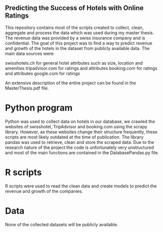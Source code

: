 ## Predicting the Success of Hotels with Online Ratings
This repository contains most of the scripts created to collect, clean, aggregate and process the data which was used during my master thesis.
The revenue data was provided by a swiss insurance company and is confidential. The goal of this project was to find a way to predict revenue and growth of the hotels in the dataset from publicly available data. The main data sources were:

swisshotels.ch for general hotel attributes such as size, location and amenities
tripadvisor.com for ratings and attributes
booking.com for ratings and attributes
google.com for ratings

An extensive description of the entire project can be found in the MasterThesis.pdf file.

# Python program
Python was used to collect data on hotels in our database, we crawled the websites of swisshotel, TripAdvisor and booking.com using the scrapy library. However, as these websites change their structure frequently, these scripts are most likely outdated at the time of publication.
The library pandas was used to retrieve, clean and store the scraped data. Due to the research nature of the project the code is unfortunately very unstructured and most of the main functions are contained in the DatabasePandas.py file. 

# R scripts
R scripts were used to read the clean data and create models to predict the revenue and growth of the companies.

# Data
None of the collected datasets will be publicly available.
